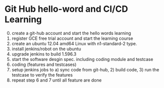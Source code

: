 # Git Hub hello-word and CI/CD Learning

0. create a git-hub account and start the hello words learning
1. register GCE free trial account and start the learning course
2. create an ubuntu 12.04 amd64 Linux with n1-standard-2 type.
3. install jenkins/robot on the ubuntu
4. upgrade jenkins to build 1.596.3
5. start the software desgin spec. including coding module and testcase
6. coding (features and testcases)
7. setup jenkins jobs to a) sync code from git-hub, 2) build code, 3) run the testcase to verify the features
8. repeat step 6 and 7 until all feature are done
